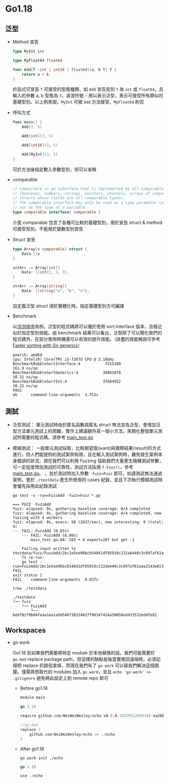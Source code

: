 Go1.18
===

## 泛型

- Method 宣告
    ```go
    type MyInt int

    type MyFloat64 float64

    func Add[T ~int | int16 | float64](a, b T) T {
        return a + b
    }
    ```
    於函式可宣告 `T` 可接受的型態種類，如 `Add` 宣告型別 `T` 為 `int` 或 `float64`，且輸入的參數 a, b 型態為 `T`。波浪符號 `~` 用以表示泛型，表示可接受所有類似的基礎型別。以上例來說，`MyInt` 可被 `Add` 方法接受，`MyFloat64` 則否

- 呼叫方式
    ```go
    func main() {
        Add(3, 5)

        Add[int](3, 5)

        Add[int16](3, 5)

        Add[MyInt](3, 5)
    }
    ```
    可於方法後指定數入參數型別，但可以省略

- comparable
    ```go
    // comparable is an interface that is implemented by all comparable types
    // (booleans, numbers, strings, pointers, channels, arrays of comparable types,
    // structs whose fields are all comparable types).
    // The comparable interface may only be used as a type parameter constraint,
    // not as the type of a variable.
    type comparable interface{ comparable }
    ```
    介面 comparable 包含了各種可比較的基礎型別，用於宣告 struct & method 可接受型別。不能用於變數型別宣告

- Struct 宣告
    ```go
    type Array[v comparable] struct {
        Data []v
    }

    intArr := Array[int]{
		Data: []int{1, 2, 3},
	}

    strArr := Array[string]{
		Data: []string{"a", "b", "c"},
	}
    ```
    自定義泛型 struct 須於實體化時，指定基礎型別方可編譯

- Benchmark

    以[泡泡排序](./bubble_sort.go)為例，泛型的程式碼將可以優於使用 sort.Interface 版本，且極近似於指定型別效能。由 benchmark 結果可以看出，泛型除了可以簡化我們的程式碼外，在部分使用時機還可以有效的提升效能。（詳盡的效能解說可參考[Faster sorting with Go generics](https://eli.thegreenplace.net/2022/faster-sorting-with-go-generics/)）

    ```
    goarch: amd64
    cpu: Intel(R) Core(TM) i5-7267U CPU @ 3.10GHz
    BenchmarkBubbleSortInterface-4           7215160               161.9 ns/op
    BenchmarkBubbleSortGenerics-4           38881078                30.31 ns/op
    BenchmarkBubbleSortInt-4                37684952                30.22 ns/op
    PASS
    ok      command-line-arguments  3.753s
    ```

## 測試

- 泛型測試：
單元測試時由於匿名函數與匿名 struct 無法宣告泛型，會增加泛型方法單元測試上的困難，實作上建議額外寫一個小方法，來簡化整個單元測試所需要的程式碼。請參考 [main_test.go](./main_test.go#TestAdd2)

- 模糊測試：
一般單元測試採取，比較期望值(want)與實際結果(result)的方式進行，但人們能提供的測試案例有限，且在輸入測試案例時，難免發生案例本身錯誤的狀況。現在我們可以利用 Fuzzing 協助我們大量產生隨機測試參數，可一定程度增加測試的可靠性，測試方法採用 `f.Fuzz()`，參考 [main_test.go](./main_test.go#FuzzAdd)。 ，並於測試時加入參數 `-fuzz=Fuzz` 即可，如遇測試無法通過案例，會於 `./testdata` 產生所使用的 cases 紀錄，並且下次執行模糊測試時會優先採用此紀錄測試

    ```
    go test -v -run=FuzzAdd -fuzz=Fuzz *.go

    === FUZZ  FuzzAdd
    fuzz: elapsed: 0s, gathering baseline coverage: 0/4 completed
    fuzz: elapsed: 0s, gathering baseline coverage: 4/4 completed, now fuzzing with 4 workers
    fuzz: elapsed: 0s, execs: 58 (2037/sec), new interesting: 0 (total: 4)
    --- FAIL: FuzzAdd (0.03s)
        --- FAIL: FuzzAdd (0.00s)
            main_test.go:84: 203 + 4 expect=207 but get -1

        Failing input written to testdata/fuzz/FuzzAdd/2bc1e5ee96bcb54041df85910c132ab440c3c097af61aaa2143e01394188dc60
        To re-run:
        go test -run=FuzzAdd/2bc1e5ee96bcb54041df85910c132ab440c3c097af61aaa2143e01394188dc60
    FAIL
    exit status 1
    FAIL    command-line-arguments  0.037s
    ```

    ```
    tree ./testdata

    ./testdata
    └── fuzz
        └── FuzzAdd
            └── bebf82f9b04feaa1ea1a9d540f3032401ff90347424a30058ed433532eddfe82
    ```


## Workspaces

- go work

    Go1.18 前如果我們需要將特定 module 於本地替換的話，我們可能需要於 `go.mod` replace package path，但這樣的缺點是每當要推回遠端時，必須記得把 replace 的路徑拿掉，而現在我們有了 `go work` 可以替我們解決這個困擾。僅需將想取代的 modules 加入 `go.work`，並且 `echo 'go.work' >> .gitignore` 避免將此設定上到 remote repo 即可

    - Before go1.18

        ```go
        module main

        go 1.18

        require github.com/WeiWeiWesley/echo v0.0.0-20220512090346-ea286e617d40

        //go.mod
        replace (
            github.com/WeiWeiWesley/echo => ./echo
        )
        ```

    - After go1.18

        ```
        go work init ./echo
        ```

        ```go
        go 1.18

        use ./echo
        ```

